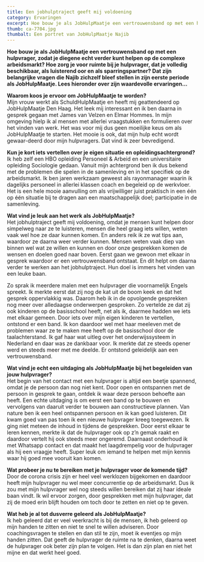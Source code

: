 ```yaml
---
title: Een jobhulptraject geeft mij voldoening
category: Ervaringen
excerpt: Hoe bouw je als JobHulpMaatje een vertrouwensband op met een hulpvrager, zodat je diegene verder kunt helpen op de complexe arbeidsmarkt?
thumb: ca-7704.jpg
thumbalt: Een portret van JobHulpMaatje Najib
---
```


**Hoe bouw je als JobHulpMaatje een vertrouwensband op met een hulpvrager, zodat
je diegene echt verder kunt helpen op de complexe arbeidsmarkt? Hoe zorg je
voor ruimte bij je hulpvrager, dat je volledig beschikbaar, als luisterend oor
en als sparringspartner? Dat zijn belangrijke vragen die Najib zichzelf bleef
stellen in zijn eerste periode als JobHulpMaatje. Lees hieronder over zijn
waardevolle ervaringen...**

**Waarom koos je ervoor om JobHulpMaatje te worden?**  
Mijn vrouw werkt als SchuldHulpMaatje en heeft mij geattendeerd op
JobHulpMaatje Den Haag. Het leek mij interessant en ik ben daarna in gesprek
gegaan met James van Velzen en Elmar Hommes. In mijn omgeving hielp ik al
mensen met allerlei vraagstukken en formulieren over het vinden van werk. Het
was voor mij dus geen moeilijke keus om als JobHulpMaatje te starten. Het mooie
is ook, dat mijn hulp echt wordt gewaar-deerd door mijn hulpvragers. Dat vind
ik zeer bevredigend.

**Kun je kort iets vertellen over je eigen situatie en
opleidingsachtergrond?**  
Ik heb zelf een HBO opleiding Personeel & Arbeid
en een universitaire opleiding Sociologie gedaan. Vanuit mijn achtergrond
ben ik dus bekend met de problemen die spelen in de samenleving en in het
specifiek op de arbeidsmarkt. Ik ben jaren werkzaam geweest als
rayonmanager waarin ik dagelijks personeel in allerlei klassen coach en
begeleid op de werkvloer. Het is een hele mooie aanvulling om als
vrijwilliger juist praktisch in een één op één situatie bij te dragen aan
een maatschappelijk doel; participatie in de samenleving.

**Wat vind je leuk aan het werk als JobHulpMaatje?**   
Het jobhulptraject geeft mij voldoening, omdat je mensen kunt helpen door simpelweg naar ze te
luisteren, mensen die heel graag iets willen, weten vaak wel hoe ze daar kunnen
komen. En anders reik ik ze wat tips aan, waardoor ze daarna weer verder
kunnen. Mensen weten vaak diep van binnen wel wat ze willen en kunnen en door
onze gesprekken komen de wensen en doelen goed naar boven. Eerst gaan we gewoon
met elkaar in gesprek waardoor er een vertrouwensband ontstaat. En dit helpt om
daarna verder te werken aan het jobhulptraject. Hun doel is immers het vinden
van een leuke baan.

Zo sprak ik meerdere malen met een hulpvrager die voornamelijk Engels spreekt.
Ik merkte eerst dat zij nog de kat uit de boom keek en dat het gesprek
oppervlakkig was. Daarom heb ik in de opvolgende gesprekken nog meer over
alledaagse onderwerpen gesproken. Zo vertelde ze dat zij ook kinderen op de
basisschool heeft, net als ik, daarmee hadden we iets met elkaar gemeen. Door
iets over mijn eigen kinderen te vertellen, ontstond er een band. Ik kon
daardoor wel met haar meeleven met de problemen waar ze te maken mee heeft op
de basisschool door de taalachterstand. Ik gaf haar wat uitleg over het
onderwijssysteem in Nederland en daar was ze dankbaar voor. Ik merkte dat ze
steeds opener werd en steeds meer met me deelde. Er ontstond geleidelijk aan
een vertrouwensband.

__Wat vind je echt een uitdaging als JobHulpMaatje bij het begeleiden van jouw
hulpvrager?__  
Het begin van het contact met een hulpvrager is altijd een
beetje spannend, omdat je de persoon dan nog niet kent. Door open en ontspannen
met de persoon in gesprek te gaan, ontdek ik waar deze persoon behoefte aan
heeft. Een echte uitdaging is om eerst een band op te bouwen en vervolgens van
daaruit verder te bouwen aan constructieve plannen. Van nature ben ik een heel
ontspannen persoon en ik kan goed luisteren. Dit kwam goed van pas toen ik een
nieuwe hulpvrager kreeg toegewezen. Ik ging niet meteen de inhoud in tijdens de
gesprekken. Door eerst elkaar te leren kennen, merkte ik dat de hulpvrager ook
op z’n gemak raakt en daardoor vertelt hij ook steeds meer ongeremd. Daarnaast
onderhoud ik met Whatsapp contact en dat maakt het laagdrempelig voor de
hulpvrager als hij een vraagje heeft. Super leuk om iemand te helpen met mijn
kennis waar hij goed mee vooruit kan komen.

__Wat probeer je nu te bereiken met je hulpvrager voor de komende tijd?__  
Door de corona crisis zijn er heel veel werklozen bijgekomen en daardoor heeft mijn
hulpvrager nu wel meer concurrentie op de arbeidsmarkt. Dus ik zou met mijn
hulpvrager wel nog steeds willen bereiken dat zij haar ideale baan vindt. Ik
wil ervoor zorgen, door gesprekken met mijn hulpvrager, dat zij de moed erin
blijft houden om toch door te zetten en niet op te geven.

__Wat heb je al tot dusverre geleerd als JobHulpMaatje?__  
Ik heb geleerd dat er veel veerkracht is bij de mensen, ik heb geleerd op 
mijn handen te zitten en niet te snel te willen adviseren. Door coachingsvragen te 
stellen en dan stil te zijn, moet ik eventjes op mijn handen zitten. Dat 
geeft de hulpvrager de ruimte na te denken, daarna weet de hulpvrager ook beter 
zijn plan te volgen. Het is dan zijn plan en niet het mijne en dat werkt heel goed.


